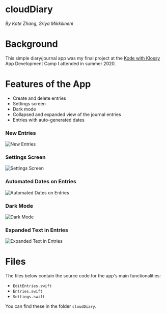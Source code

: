 # cloudDiary

*By Kate Zhang, Sriya Mikkilineni*

# Background
This simple diary/journal app was my final project at the [Kode with Klossy](https://www.kodewithklossy.com/) App Development Camp I attended in summer 2020. 

# Features of the App
- Create and delete entries
- Settings screen
- Dark mode
- Collapsed and expanded view of the journal entries
- Entries with auto-generated dates

### New Entries

![New Entries](https://github.com/katezhang1234/cloudDiary/blob/master/New%20Entry.gif)


### Settings Screen

![Settings Screen](https://github.com/katezhang1234/cloudDiary/blob/master/Settings.gif)


### Automated Dates on Entries

![Automated Dates on Entries](https://github.com/katezhang1234/cloudDiary/blob/master/Auto%20Entry.gif)


### Dark Mode

![Dark Mode](https://github.com/katezhang1234/cloudDiary/blob/master/Dark%20Mode.gif)


### Expanded Text in Entries

![Expanded Text in Entries](https://github.com/katezhang1234/cloudDiary/blob/master/Expanded%20Entries.gif)

# Files
The files below contain the source code for the app's main functionalities:
- `EditEntries.swift`
- `Entries.swift`
- `Settings.swift`

You can find these in the folder `cloudDiary`.
